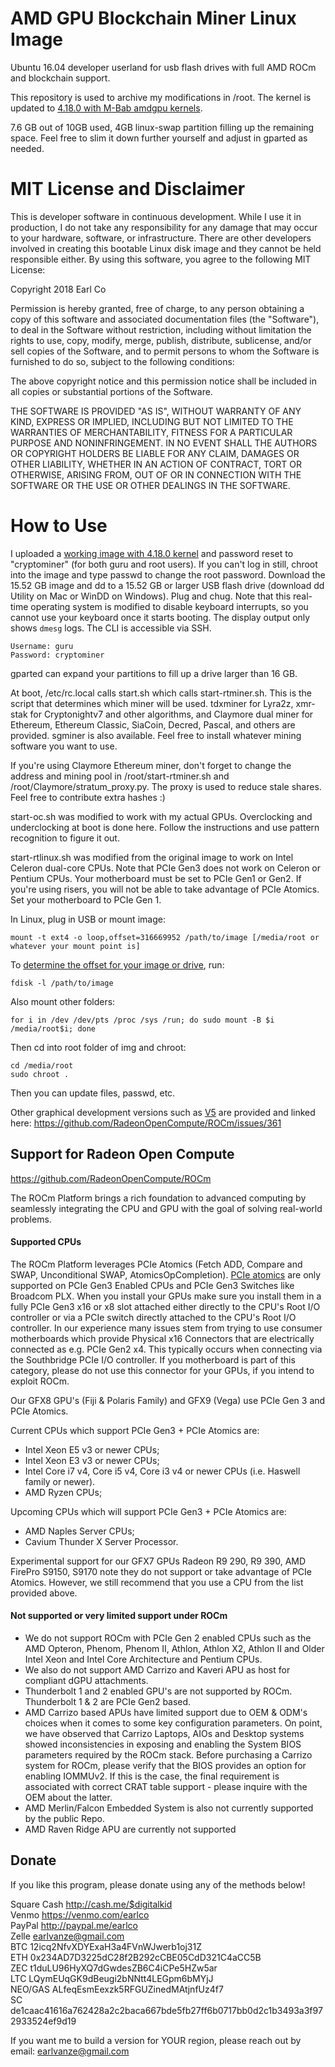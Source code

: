 # AMD GPU Blockchain Miner Linux Image
Ubuntu 16.04 developer userland for usb flash drives with full AMD ROCm and blockchain support.

This repository is used to archive my modifications in /root. The kernel is updated to <a href="https://github.com/M-Bab/linux-kernel-amdgpu-binaries">4.18.0 with M-Bab amdgpu kernels</a>.

7.6 GB out of 10GB used, 4GB linux-swap partition filling up the remaining space. Feel free to slim it down further yourself and adjust in gparted as needed.


# MIT License and Disclaimer
This is developer software in continuous development. While I use it in production, I do not take any responsibility for any damage that may occur to your hardware, software, or infrastructure. There are other developers involved in creating this bootable Linux disk image and they cannot be held responsible either. By using this software, you agree to the following MIT License:

Copyright 2018 Earl Co

Permission is hereby granted, free of charge, to any person obtaining a copy of this software and associated documentation files (the "Software"), to deal in the Software without restriction, including without limitation the rights to use, copy, modify, merge, publish, distribute, sublicense, and/or sell copies of the Software, and to permit persons to whom the Software is furnished to do so, subject to the following conditions:

The above copyright notice and this permission notice shall be included in all copies or substantial portions of the Software.

THE SOFTWARE IS PROVIDED "AS IS", WITHOUT WARRANTY OF ANY KIND, EXPRESS OR IMPLIED, INCLUDING BUT NOT LIMITED TO THE WARRANTIES OF MERCHANTABILITY, FITNESS FOR A PARTICULAR PURPOSE AND NONINFRINGEMENT. IN NO EVENT SHALL THE AUTHORS OR COPYRIGHT HOLDERS BE LIABLE FOR ANY CLAIM, DAMAGES OR OTHER LIABILITY, WHETHER IN AN ACTION OF CONTRACT, TORT OR OTHERWISE, ARISING FROM, OUT OF OR IN CONNECTION WITH THE SOFTWARE OR THE USE OR OTHER DEALINGS IN THE SOFTWARE.


# How to Use

I uploaded a <a href="https://drive.google.com/open?id=1iel3XKQtI0Z-HPDELonKDxF4gaEYYWDb">working image with 4.18.0 kernel</a> and password reset to "cryptominer" (for both guru and root users). If you can't log in still, chroot into the image and type passwd to change the root password.
Download the 15.52 GB image and dd to a 15.52 GB or larger USB flash drive (download dd Utility on Mac or WinDD on Windows). Plug and chug. Note that this real-time operating system is modified to disable keyboard interrupts, so you cannot use your keyboard once it starts booting. The display output only shows ```dmesg``` logs. The CLI is accessible via SSH.
```
Username: guru
Password: cryptominer
```
gparted can expand your partitions to fill up a drive larger than 16 GB.

At boot, /etc/rc.local calls start.sh which calls start-rtminer.sh. This is the script that determines which miner will be used. tdxminer for Lyra2z, xmr-stak for Cryptonightv7 and other algorithms, and Claymore dual miner for Ethereum, Ethereum Classic, SiaCoin, Decred, Pascal, and others are provided. sgminer is also available. Feel free to install whatever mining software you want to use.

If you're using Claymore Ethereum miner, don't forget to change the address and mining pool in /root/start-rtminer.sh and /root/Claymore/stratum_proxy.py. The proxy is used to reduce stale shares. Feel free to contribute extra hashes :)

start-oc.sh was modified to work with my actual GPUs. Overclocking and underclocking at boot is done here. Follow the instructions and use pattern recognition to figure it out.

start-rtlinux.sh was modified from the original image to work on Intel Celeron dual-core CPUs.
Note that PCIe Gen3 does not work on Celeron or Pentium CPUs. Your motherboard must be set to PCIe Gen1 or Gen2.
If you're using risers, you will not be able to take advantage of PCIe Atomics. Set your motherboard to PCIe Gen 1.

In Linux, plug in USB or mount image:
```
mount -t ext4 -o loop,offset=316669952 /path/to/image [/media/root or whatever your mount point is]
```
To <a href="https://www.linuxquestions.org/questions/linux-general-1/how-to-mount-img-file-882386/">determine the offset for your image or drive</a>, run:
```
fdisk -l /path/to/image
```
Also mount other folders:
```
for i in /dev /dev/pts /proc /sys /run; do sudo mount -B $i /media/root$i; done
```
Then cd into root folder of img and chroot:
```
cd /media/root
sudo chroot .
```
Then you can update files, passwd, etc.

Other graphical development versions such as <a href="https://drive.google.com/file/d/1Ru-3-OVeqPZ54TVk3mn9HtWlQ2VWmxyE/view">V5</a> are provided and linked here:
https://github.com/RadeonOpenCompute/ROCm/issues/361

## Support for Radeon Open Compute
https://github.com/RadeonOpenCompute/ROCm

The ROCm Platform brings a rich foundation to advanced computing by seamlessly
 integrating the CPU and GPU with the goal of solving real-world problems.

#### Supported CPUs
The ROCm Platform leverages PCIe Atomics (Fetch ADD, Compare and SWAP, 
Unconditional SWAP, AtomicsOpCompletion).
[PCIe atomics](https://github.com/RadeonOpenCompute/RadeonOpenCompute.github.io/blob/master/ROCmPCIeFeatures.md)
are only supported on PCIe Gen3 Enabled CPUs and PCIe Gen3 Switches like
Broadcom PLX. When you install your GPUs make sure you install them in a fully
PCIe Gen3 x16 or x8 slot attached either directly to the CPU's Root I/O 
controller or via a PCIe switch directly attached to the CPU's Root I/O 
controller. In our experience many issues stem from trying to use consumer 
motherboards which provide Physical x16 Connectors that are electrically 
connected as e.g. PCIe Gen2 x4. This typically occurs when connecting via the 
Southbridge PCIe I/O controller. If you motherboard is part of this category,
please do not use this connector for your GPUs, if you intend to exploit ROCm.


Our GFX8 GPU's (Fiji & Polaris Family) and GFX9 (Vega)  use PCIe Gen 3 and PCIe Atomics. 

Current CPUs which support PCIe Gen3 + PCIe Atomics are: 
  * Intel Xeon E5 v3 or newer CPUs; 
  * Intel Xeon E3 v3 or newer CPUs; 
  * Intel Core i7 v4, Core i5 v4, Core i3 v4 or newer CPUs (i.e. Haswell family or newer).
  * AMD Ryzen CPUs;
  
Upcoming CPUs which will support PCIe Gen3 + PCIe Atomics are:
  * AMD Naples Server CPUs; 
  * Cavium Thunder X Server Processor. 

Experimental support for our GFX7 GPUs Radeon R9 290, R9 390, AMD FirePro S9150, S9170 note they do not support or
take advantage of PCIe Atomics. However, we still recommend that you use a CPU
from the list provided above. 

#### Not supported or very limited support under ROCm 
* We do not support ROCm with PCIe Gen 2 enabled CPUs such as the AMD Opteron,
Phenom, Phenom II, Athlon, Athlon X2, Athlon II and Older Intel Xeon and Intel
Core Architecture and Pentium CPUs.  
* We also do not support AMD Carrizo and Kaveri APU as host for compliant dGPU
 attachments.
* Thunderbolt 1 and 2 enabled GPU's are not supported by ROCm. Thunderbolt 1 & 2
are PCIe Gen2 based.
* AMD Carrizo based APUs have limited support due to OEM & ODM's choices when it
comes to some key configuration parameters. On point, we have observed that
Carrizo Laptops, AIOs and Desktop systems showed inconsistencies in exposing and
enabling the System BIOS parameters required by the ROCm stack. Before
purchasing a Carrizo system for ROCm, please verify that the BIOS provides an
option for enabling IOMMUv2. If this is the case, the final requirement is
associated with correct CRAT table support - please inquire with the OEM about 
the latter.
* AMD Merlin/Falcon Embedded System is also not currently supported by the public Repo. 
* AMD Raven Ridge APU are currently not supported 


## Donate

If you like this program, please donate using any of the methods below!


Square Cash	http://cash.me/$digitalkid<br>
Venmo	https://venmo.com/earlco<br>
PayPal	http://paypal.me/earlco<br>
Zelle	earlvanze@gmail.com<br>
BTC	12icq2NfvXDYExaH3a4FVnWJwerb1oj31Z<br>
ETH	0x234AD7D3225dC28f2B292cCBE05CdD321C4aCC5B<br>
ZEC	t1duLU96HyXQ7dGwdesZB6C4iCPe5HZw5ar<br>
LTC	LQymEUqGK9dBeugi2bNNtt4LEGpm6bMYjJ<br>
NEO/GAS	ALfeqEsmEexzk5RFGUZinedMAtjnfUz4f7<br>
SC	de1caac41616a762428a2c2baca667bde5fb27ff6b0717bb0d2c1b3493a3f972933524ef9d19


If you want me to build a version for YOUR region, please reach out by email: earlvanze@gmail.com
